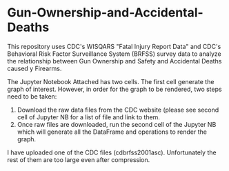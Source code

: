 # Gun-Ownership-and-Accidental-Deaths
This repository uses CDC's WISQARS "Fatal Injury Report Data" and CDC's  Behavioral Risk Factor Surveillance System (BRFSS) survey data to analyze the relationship between Gun Ownership and Safety and Accidental Deaths caused y Firearms.

The Jupyter Notebook Attached has two cells. The first cell generate the graph of interest. However, in order for the graph to be rendered, two steps need to be taken:
  1) Download the raw data files from the CDC website (please see second cell of Jupyter NB for a list of file and link to them.
  2) Once raw files are downloaded, run the second cell of the Jupyter NB which will generate all the DataFrame and operations to render the graph.

I have uploaded one of the CDC files (cdbrfss2001asc). Unfortunately the rest of them are too large even after compression.
